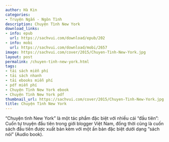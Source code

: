 ```yaml
---
author: Hà Kin
categories:
- Truyện Ngắn - Ngôn Tình
description: Chuyện Tình New York
download_links:
- info: epub
  url: https://sachvui.com/download/epub/202
- info: mobi
  url: https://sachvui.com/download/mobi/2657
image: https://sachvui.com/cover/2015/Chuyen-Tinh-New-York.jpg
layout: post
permalink: /chuyen-tinh-new-york.html
tags:
- tải sách miễn phí
- tải sách nhanh
- tải ebooks miễn phí
- pdf miễn phí
- Chuyện Tình New York ebook
- Chuyện Tình New York pdf
thumbnail_url: https://sachvui.com/cover/2015/Chuyen-Tinh-New-York.jpg
title: Chuyện Tình New York
---
```


 <div class="item-desc text-justify"> <p>“Chuyện tình New York” là một tác phẩm đặc biệt với nhiều cái “đầu tiên”: Cuốn tự truyện đầu tiên trong giới blogger Việt Nam, đồng thời cũng là cuốn sách đầu tiên được xuất bản kèm với một ấn bản đặc biệt dưới dạng “sách nói” (Audio book).</p> </div>